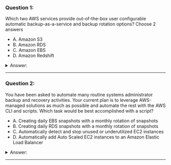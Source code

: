 ### Question 1:

Which two AWS services provide out-of-the-box user configurable automatic backup-as-a-service and backup rotation options? Choose 2 answers

- A. Amazon S3
- B. Amazon RDS
- C. Amazon EBS
- D. Amazon Redshift

<details><summary>Answer:</summary><p>
[B, D]

Explanation:

Question 1@http://jayendrapatil.com/aws-automated-backups/

</p></details><hr>

### Question 2:

You have been asked to automate many routine systems administrator backup and recovery activities. Your current plan is to leverage AWS-managed solutions as much as possible and automate the rest with the AWS CLI and scripts. Which task would be best accomplished with a script?

- A. Creating daily EBS snapshots with a monthly rotation of snapshots
- B. Creating daily RDS snapshots with a monthly rotation of snapshots
- C. Automatically detect and stop unused or underutilized EC2 instances
- D. Automatically add Auto Scaled EC2 instances to an Amazon Elastic Load Balancer

<details><summary>Answer:</summary><p>
[A]

Explanation:

Question 2@http://jayendrapatil.com/aws-automated-backups/

</p></details><hr>

